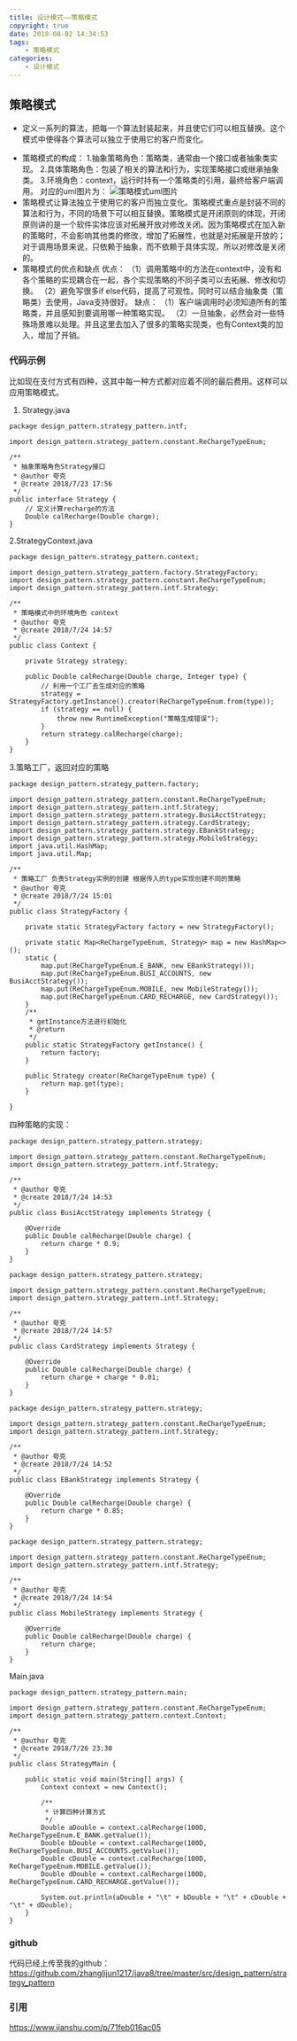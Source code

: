 ```yaml
---
title: 设计模式——策略模式
copyright: true
date: 2018-08-02 14:34:53
tags:
    - 策略模式
categories:
    - 设计模式
---
```

## 策略模式

- 定义一系列的算法，把每一个算法封装起来，并且使它们可以相互替换。这个模式中使得各个算法可以独立于使用它的客户而变化。
<!-- more -->
- 策略模式的构成：
 1.抽象策略角色：策略类，通常由一个接口或者抽象类实现。
 2.具体策略角色：包装了相关的算法和行为，实现策略接口或继承抽象类。
 3.环境角色：context，运行时持有一个策略类的引用，最终给客户端调用。
 对应的uml图片为：
 ![策略模式uml图片](https://img-blog.csdn.net/20180727003628309?watermark/2/text/aHR0cHM6Ly9ibG9nLmNzZG4ubmV0L3psajEyMTc=/font/5a6L5L2T/fontsize/400/fill/I0JBQkFCMA==/dissolve/70)
- 策略模式让算法独立于使用它的客户而独立变化。策略模式重点是封装不同的算法和行为，不同的场景下可以相互替换。策略模式是开闭原则的体现，开闭原则讲的是一个软件实体应该对拓展开放对修改关闭。因为策略模式在加入新的策略时，不会影响其他类的修改，增加了拓展性，也就是对拓展是开放的；对于调用场景来说，只依赖于抽象，而不依赖于具体实现，所以对修改是关闭的。
- 策略模式的优点和缺点
优点：
（1）调用策略中的方法在context中，没有和各个策略的实现耦合在一起，各个实现策略的不同子类可以去拓展、修改和切换。
（2）避免写很多if else代码，提高了可观性。同时可以结合抽象类（策略类）去使用，Java支持很好。
缺点：
（1）客户端调用时必须知道所有的策略类，并且感知到要调用哪一种策略实现。
（2）一旦抽象，必然会对一些特殊场景难以处理。并且这里去加入了很多的策略实现类，也有Context类的加入，增加了开销。

### 代码示例
比如现在支付方式有四种，这其中每一种方式都对应着不同的最后费用。这样可以应用策略模式。

1. Strategy.java
```
package design_pattern.strategy_pattern.intf;

import design_pattern.strategy_pattern.constant.ReChargeTypeEnum;

/**
 * 抽象策略角色Strategy接口
 * @author 夸克
 * @create 2018/7/23 17:56
 */
public interface Strategy {
    // 定义计算recharge的方法
    Double calRecharge(Double charge);
}

```
2.StrategyContext.java
```
package design_pattern.strategy_pattern.context;

import design_pattern.strategy_pattern.factory.StrategyFactory;
import design_pattern.strategy_pattern.constant.ReChargeTypeEnum;
import design_pattern.strategy_pattern.intf.Strategy;

/**
 * 策略模式中的环境角色 context
 * @author 夸克
 * @create 2018/7/24 14:57
 */
public class Context {

    private Strategy strategy;

    public Double calRecharge(Double charge, Integer type) {
        // 利用一个工厂去生成对应的策略
        strategy = StrategyFactory.getInstance().creator(ReChargeTypeEnum.from(type));
        if (strategy == null) {
            throw new RuntimeException("策略生成错误");
        }
        return strategy.calRecharge(charge);
    }
}

```
3.策略工厂，返回对应的策略
```
package design_pattern.strategy_pattern.factory;

import design_pattern.strategy_pattern.constant.ReChargeTypeEnum;
import design_pattern.strategy_pattern.intf.Strategy;
import design_pattern.strategy_pattern.strategy.BusiAcctStrategy;
import design_pattern.strategy_pattern.strategy.CardStrategy;
import design_pattern.strategy_pattern.strategy.EBankStrategy;
import design_pattern.strategy_pattern.strategy.MobileStrategy;
import java.util.HashMap;
import java.util.Map;

/**
 * 策略工厂 负责Strategy实例的创建 根据传入的type实现创建不同的策略
 * @author 夸克
 * @create 2018/7/24 15:01
 */
public class StrategyFactory {

    private static StrategyFactory factory = new StrategyFactory();

    private static Map<ReChargeTypeEnum, Strategy> map = new HashMap<>();
    static {
        map.put(ReChargeTypeEnum.E_BANK, new EBankStrategy());
        map.put(ReChargeTypeEnum.BUSI_ACCOUNTS, new BusiAcctStrategy());
        map.put(ReChargeTypeEnum.MOBILE, new MobileStrategy());
        map.put(ReChargeTypeEnum.CARD_RECHARGE, new CardStrategy());
    }
    /**
     * getInstance方法进行初始化
     * @return
     */
    public static StrategyFactory getInstance() {
        return factory;
    }

    public Strategy creator(ReChargeTypeEnum type) {
        return map.get(type);
    }

}

```

四种策略的实现：
```
package design_pattern.strategy_pattern.strategy;

import design_pattern.strategy_pattern.constant.ReChargeTypeEnum;
import design_pattern.strategy_pattern.intf.Strategy;

/**
 * @author 夸克
 * @create 2018/7/24 14:53
 */
public class BusiAcctStrategy implements Strategy {

    @Override
    public Double calRecharge(Double charge) {
        return charge * 0.9;
    }
}
```

```
package design_pattern.strategy_pattern.strategy;

import design_pattern.strategy_pattern.constant.ReChargeTypeEnum;
import design_pattern.strategy_pattern.intf.Strategy;

/**
 * @author 夸克
 * @create 2018/7/24 14:57
 */
public class CardStrategy implements Strategy {

    @Override
    public Double calRecharge(Double charge) {
        return charge + charge * 0.01;
    }
}
```

```
package design_pattern.strategy_pattern.strategy;

import design_pattern.strategy_pattern.constant.ReChargeTypeEnum;
import design_pattern.strategy_pattern.intf.Strategy;

/**
 * @author 夸克
 * @create 2018/7/24 14:52
 */
public class EBankStrategy implements Strategy {

    @Override
    public Double calRecharge(Double charge) {
        return charge * 0.85;
    }
}

```

```
package design_pattern.strategy_pattern.strategy;

import design_pattern.strategy_pattern.constant.ReChargeTypeEnum;
import design_pattern.strategy_pattern.intf.Strategy;

/**
 * @author 夸克
 * @create 2018/7/24 14:54
 */
public class MobileStrategy implements Strategy {

    @Override
    public Double calRecharge(Double charge) {
        return charge;
    }
}

```

Main.java
```
package design_pattern.strategy_pattern.main;

import design_pattern.strategy_pattern.constant.ReChargeTypeEnum;
import design_pattern.strategy_pattern.context.Context;

/**
 * @author 夸克
 * @create 2018/7/26 23:30
 */
public class StrategyMain {

    public static void main(String[] args) {
        Context context = new Context();

        /**
         * 计算四种计算方式
         */
        Double aDouble = context.calRecharge(100D, ReChargeTypeEnum.E_BANK.getValue());
        Double bDouble = context.calRecharge(100D, ReChargeTypeEnum.BUSI_ACCOUNTS.getValue());
        Double cDouble = context.calRecharge(100D, ReChargeTypeEnum.MOBILE.getValue());
        Double dDouble = context.calRecharge(100D, ReChargeTypeEnum.CARD_RECHARGE.getValue());

        System.out.println(aDouble + "\t" + bDouble + "\t" + cDouble + "\t" + dDouble);
    }
}
```

### github
代码已经上传至我的github：https://github.com/zhanglijun1217/java8/tree/master/src/design_pattern/strategy_pattern

### 引用
https://www.jianshu.com/p/71feb016ac05
